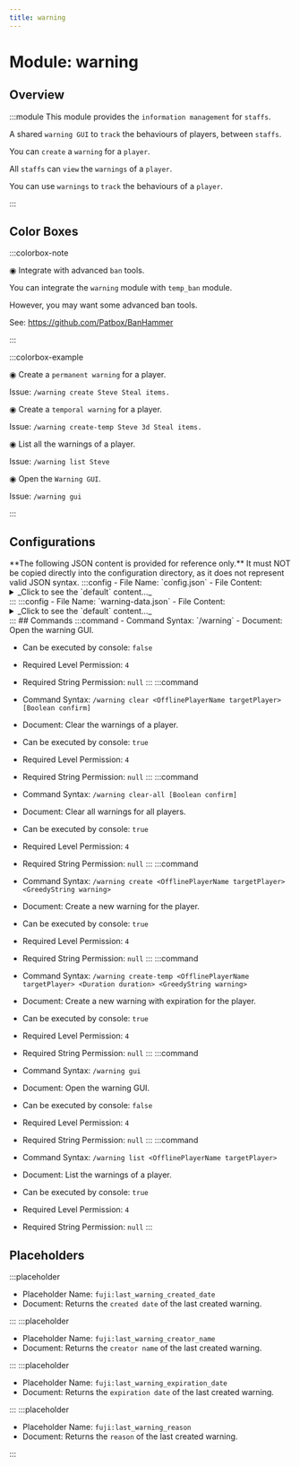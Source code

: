 ```yaml
---
title: warning
---
```



# Module: warning

## Overview
:::module
  This module provides the `information management` for `staffs`.
  
  A shared `warning GUI` to `track` the behaviours of players, between `staffs`.
  
  You can `create` a `warning` for a `player`.
  
  All `staffs` can `view` the `warnings` of a `player`.
  
  
  
  You can use `warnings` to `track` the behaviours of a `player`.


:::
## Color Boxes

:::colorbox-note

  ◉ Integrate with advanced `ban` tools.
  
  You can integrate the `warning` module with `temp_ban` module.
  
  However, you may want some advanced ban tools.
  
  See: https://github.com/Patbox/BanHammer


:::

:::colorbox-example

  ◉ Create a `permanent warning` for a player.
  
  Issue: `/warning create Steve Steal items.`
  
  
  
  ◉ Create a `temporal warning` for a player.
  
  Issue: `/warning create-temp Steve 3d Steal items.`
  
  
  
  ◉ List all the warnings of a player.
  
  Issue: `/warning list Steve`
  
  
  
  ◉ Open the `Warning GUI`.
  
  Issue: `/warning gui`


:::

## Configurations
<Admonition type="warning" icon="" title="">
**The following JSON content is provided for reference only.**
It must NOT be copied directly into the configuration directory, as it does not represent valid JSON syntax.
</Admonition>
:::config
- File Name: `config.json`
- File Content: 
<details>

<summary>_Click to see the `default` content..._</summary>

```json showLineNumbers title="config/fuji/modules/warning/config.json"
{
  /* Should we send the reminders to the warned player? */
  "warning_reminder": {
    "remind_warned_player_on_join_server": true,
    "reminder_source": {
      "remind_permanent_warnings_type": false,
      "remind_temporal_warnings_type": true
    }
  }
  /* Define `warning rules`, to execute `punishment commands`.
  
  When a new `warning` is `added` to a player, we will process the `warning rules`.
  And then pick up `one warning rule` to execute its commands.
  We will pick the `highest` number of warnings satisfied first. */,
  "on_permanent_warning_created": [
    {
      "if_number_of_warnings_greater_equal_than": 1,
      "commands": [
        "send-broadcast <dark_red>Player %player:name% has just received a permanent-warning.<newline><dark_red>◉ Reason: %fuji:last_warning_reason%",
        "when-online %player:name% send-message %player:name% <dark_red>You have received a warning."
      ]
    },
    {
      "if_number_of_warnings_greater_equal_than": 3,
      "commands": [
        "send-broadcast <dark_red>Player %player:name% has just received a permanent-warning.<newline><dark_red>◉ Reason: %fuji:last_warning_reason%",
        "temp-ban player %player:name% 30m Warned 3 times."
      ]
    }
  ],
  "on_temporal_warning_created": [
    {
      "if_number_of_warnings_greater_equal_than": 1,
      "commands": [
        "send-broadcast <dark_red>Player %player:name% has just received a temporal-warning.<newline><dark_red>◉ Expiration Date: %fuji:last_warning_expiration_date%<newline><dark_red>◉ Reason: %fuji:last_warning_reason%"
      ]
    },
    {
      "if_number_of_warnings_greater_equal_than": 3,
      "commands": [
        "send-broadcast <dark_red>Player %player:name% has just received a temporal-warning.<newline><dark_red>◉ Expiration Date: %fuji:last_warning_expiration_date%<newline><dark_red>◉ Reason: %fuji:last_warning_reason%",
        "warning create %player:name% Received too many temporal warnings in a short period of time."
      ]
    }
  ]
}
```
</details>
:::
:::config
- File Name: `warning-data.json`
- File Content: 
<details>

<summary>_Click to see the `default` content..._</summary>

```json showLineNumbers title="config/fuji/modules/warning/warning-data.json"
{
  "players": []
}
```
</details>
:::
## Commands
:::command
- Command Syntax: `/warning`
- Document:   Open the warning GUI.


- Can be executed by console: `false`
- Required Level Permission: `4`
- Required String Permission: `null`
:::
:::command
- Command Syntax: `/warning clear <OfflinePlayerName targetPlayer> [Boolean confirm]`
- Document:   Clear the warnings of a player.


- Can be executed by console: `true`
- Required Level Permission: `4`
- Required String Permission: `null`
:::
:::command
- Command Syntax: `/warning clear-all [Boolean confirm]`
- Document:   Clear all warnings for all players.


- Can be executed by console: `true`
- Required Level Permission: `4`
- Required String Permission: `null`
:::
:::command
- Command Syntax: `/warning create <OfflinePlayerName targetPlayer> <GreedyString warning>`
- Document:   Create a new warning for the player.


- Can be executed by console: `true`
- Required Level Permission: `4`
- Required String Permission: `null`
:::
:::command
- Command Syntax: `/warning create-temp <OfflinePlayerName targetPlayer> <Duration duration> <GreedyString warning>`
- Document:   Create a new warning with expiration for the player.


- Can be executed by console: `true`
- Required Level Permission: `4`
- Required String Permission: `null`
:::
:::command
- Command Syntax: `/warning gui`
- Document:   Open the warning GUI.


- Can be executed by console: `false`
- Required Level Permission: `4`
- Required String Permission: `null`
:::
:::command
- Command Syntax: `/warning list <OfflinePlayerName targetPlayer>`
- Document:   List the warnings of a player.


- Can be executed by console: `true`
- Required Level Permission: `4`
- Required String Permission: `null`
:::
## Placeholders
:::placeholder
- Placeholder Name: `fuji:last_warning_created_date`
- Document:   Returns the `created date` of the last created warning.


:::
:::placeholder
- Placeholder Name: `fuji:last_warning_creator_name`
- Document:   Returns the `creator name` of the last created warning.


:::
:::placeholder
- Placeholder Name: `fuji:last_warning_expiration_date`
- Document:   Returns the `expiration date` of the last created warning.


:::
:::placeholder
- Placeholder Name: `fuji:last_warning_reason`
- Document:   Returns the `reason` of the last created warning.


:::
